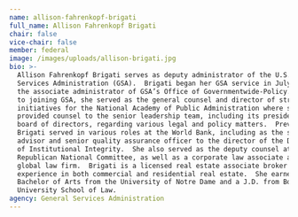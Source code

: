 ```yaml
---
name: allison-fahrenkopf-brigati
full_name: Allison Fahrenkopf Brigati
chair: false
vice-chair: false
member: federal
image: /images/uploads/allison-brigati.jpg
bio: >-
  Allison Fahrenkopf Brigati serves as deputy administrator of the U.S. General
  Services Administration (GSA).  Brigati began her GSA service in July 2017 as
  the associate administrator of GSA’s Office of Governmentwide-Policy.  Prior
  to joining GSA, she served as the general counsel and director of strategic
  initiatives for the National Academy of Public Administration where she
  provided counsel to the senior leadership team, including its president and
  board of directors, regarding various legal and policy matters.  Previously,
  Brigati served in various roles at the World Bank, including as the senior
  advisor and senior quality assurance officer to the director of the Department
  of Institutional Integrity.  She also served as the deputy counsel at the
  Republican National Committee, as well as a corporate law associate at a
  global law firm.  Brigati is a licensed real estate associate broker with
  experience in both commercial and residential real estate.  She earned a
  Bachelor of Arts from the University of Notre Dame and a J.D. from Boston
  University School of Law.
agency: General Services Administration
---
```


